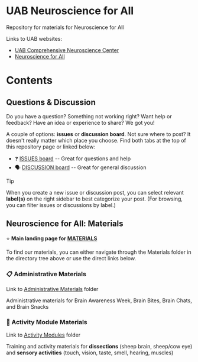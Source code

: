 # UAB Neuroscience for All

Repository for materials for Neuroscience for All

Links to UAB websites:
* [UAB Comprehensive Neuroscience Center](https://www.uab.edu/medicine/cnc/)
* [Neuroscience for All](https://www.brainawarenessuab.com/neuroscience-for-all)

# Contents

## Questions & Discussion

Do you have a question? Something not working right? Want help or feedback? Have an idea or experience to share? We got you!

A couple of options: **issues** or **discussion board**. Not sure where to post? It doesn't really matter which place you choose. Find both tabs at the top of this repository page or linked below:

* :question: [ISSUES board](https://github.com/cathynewman/UAB_Neuroscience_for_All/issues) -- Great for questions and help
* :speaking_head: [DISCUSSION board](https://github.com/cathynewman/UAB_Neuroscience_for_All/discussions) -- Great for general discussion

> [!TIP]
> When you create a new issue or discussion post, you can select relevant **label(s)** on the right sidebar to best categorize your post. (For browsing, you can filter issues or discussions by label.)

## Neuroscience for All: Materials

:star: **Main landing page for [MATERIALS](https://github.com/cathynewman/UAB_Neuroscience_for_All/tree/main/Materials)**

To find our materials, you can either navigate through the Materials folder in the directory tree above or use the direct links below.

### :clipboard: Administrative Materials

Link to [Administrative Materials](https://github.com/cathynewman/UAB_Neuroscience_for_All/tree/main/Materials/Admin_materials) folder

Administrative materials for Brain Awareness Week, Brain Bites, Brain Chats, and Brain Snacks

### :goggles: Activity Module Materials

Link to [Activity Modules](https://github.com/cathynewman/UAB_Neuroscience_for_All/tree/main/Materials/Modules) folder

Training and activity materials for **dissections** (sheep brain, sheep/cow eye) and **sensory activities** (touch, vision, taste, smell, hearing, muscles)
